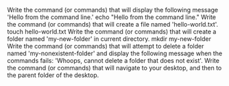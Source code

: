 Write the command (or commands) that will display the following message 'Hello from the command line.'
echo "Hello from the command line."
Write the command (or commands) that will create a file named 'hello-world.txt'.
touch hello-world.txt
Write the command (or commands) that will create a folder named 'my-new-folder' in current directory.
mkdir my-new-folder
Write the command (or commands) that will attempt to delete a folder named 'my-nonexistent-folder' and display the following message when the commands fails: 'Whoops, cannot delete a folder that does not exist'.
Write the command (or commands) that will navigate to your desktop, and then to the parent folder of the desktop.